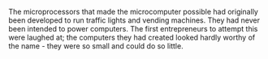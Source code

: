 
The microprocessors that made the microcomputer possible had originally
been developed to run traffic lights and vending machines. They had
never been intended to power computers. The first entrepreneurs to
attempt this were laughed at; the computers they had created looked
hardly worthy of the name - they were so small and could do so little.
